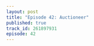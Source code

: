 ```yaml
---
layout: post
title: "Episode 42: Auctioneer"
published: true
track_id: 261897931
episode: 42
---
```

<div class='list post-player' track='{{page.track_id}}'></div>
